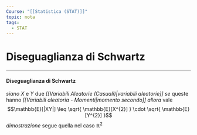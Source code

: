 ```yaml
---
Course: "[[Statistica (STAT)]]"
topic: nota
tags:
  - STAT
---
```

# Diseguaglianza di Schwartz
---
#### Diseguaglianza di Schwartz
_siano_ $X$ e $Y$ due _[[Variabili Aleatorie (Casuali)|variabili aleatorie]]_ 
_se_ queste hanno _[[Variabili aleatoria - Momenti|momento secondo]]_ 
_allora_ vale $$\mathbb{E}[|XY|] \leq \sqrt{ \mathbb{E}[X^{2}] } \cdot \sqrt{ \mathbb{E}[Y^{2}] }$$
_dimostrazione_
	segue quella nel caso $\mathbb{R}^{2}$ 
